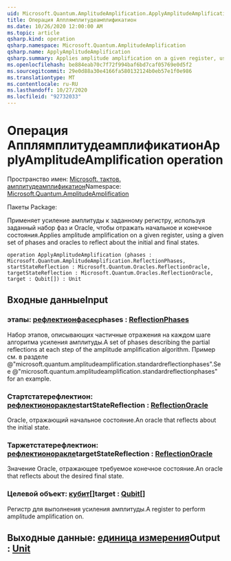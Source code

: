 ```yaml
---
uid: Microsoft.Quantum.AmplitudeAmplification.ApplyAmplitudeAmplification
title: Операция Апплямплитудеамплификатион
ms.date: 10/26/2020 12:00:00 AM
ms.topic: article
qsharp.kind: operation
qsharp.namespace: Microsoft.Quantum.AmplitudeAmplification
qsharp.name: ApplyAmplitudeAmplification
qsharp.summary: Applies amplitude amplification on a given register, using a given set of phases and oracles to reflect about the initial and final states.
ms.openlocfilehash: be884eab70c7f72f994baf6bd7caf05769e0d5f2
ms.sourcegitcommit: 29e0d88a30e4166fa580132124b0eb57e1f0e986
ms.translationtype: MT
ms.contentlocale: ru-RU
ms.lasthandoff: 10/27/2020
ms.locfileid: "92732033"
---
```

# <a name="applyamplitudeamplification-operation"></a><span data-ttu-id="6be9c-102">Операция Апплямплитудеамплификатион</span><span class="sxs-lookup"><span data-stu-id="6be9c-102">ApplyAmplitudeAmplification operation</span></span>

<span data-ttu-id="6be9c-103">Пространство имен: [Microsoft. тактов. амплитудеамплификатион](xref:Microsoft.Quantum.AmplitudeAmplification)</span><span class="sxs-lookup"><span data-stu-id="6be9c-103">Namespace: [Microsoft.Quantum.AmplitudeAmplification](xref:Microsoft.Quantum.AmplitudeAmplification)</span></span>

<span data-ttu-id="6be9c-104">Пакеты [](https://nuget.org/packages/)</span><span class="sxs-lookup"><span data-stu-id="6be9c-104">Package: [](https://nuget.org/packages/)</span></span>


<span data-ttu-id="6be9c-105">Применяет усиление амплитуды к заданному регистру, используя заданный набор фаз и Oracle, чтобы отражать начальное и конечное состояния.</span><span class="sxs-lookup"><span data-stu-id="6be9c-105">Applies amplitude amplification on a given register, using a given set of phases and oracles to reflect about the initial and final states.</span></span>

```qsharp
operation ApplyAmplitudeAmplification (phases : Microsoft.Quantum.AmplitudeAmplification.ReflectionPhases, startStateReflection : Microsoft.Quantum.Oracles.ReflectionOracle, targetStateReflection : Microsoft.Quantum.Oracles.ReflectionOracle, target : Qubit[]) : Unit
```


## <a name="input"></a><span data-ttu-id="6be9c-106">Входные данные</span><span class="sxs-lookup"><span data-stu-id="6be9c-106">Input</span></span>

### <a name="phases--reflectionphases"></a><span data-ttu-id="6be9c-107">этапы: [рефлектионфасес](xref:Microsoft.Quantum.AmplitudeAmplification.ReflectionPhases)</span><span class="sxs-lookup"><span data-stu-id="6be9c-107">phases : [ReflectionPhases](xref:Microsoft.Quantum.AmplitudeAmplification.ReflectionPhases)</span></span>

<span data-ttu-id="6be9c-108">Набор этапов, описывающих частичные отражения на каждом шаге алгоритма усиления амплитуды.</span><span class="sxs-lookup"><span data-stu-id="6be9c-108">A set of phases describing the partial reflections at each step of the amplitude amplification algorithm.</span></span> <span data-ttu-id="6be9c-109">Пример см. в разделе @"microsoft.quantum.amplitudeamplification.standardreflectionphases".</span><span class="sxs-lookup"><span data-stu-id="6be9c-109">See @"microsoft.quantum.amplitudeamplification.standardreflectionphases" for an example.</span></span>


### <a name="startstatereflection--reflectionoracle"></a><span data-ttu-id="6be9c-110">Стартстатерефлектион: [рефлектионоракле](xref:Microsoft.Quantum.Oracles.ReflectionOracle)</span><span class="sxs-lookup"><span data-stu-id="6be9c-110">startStateReflection : [ReflectionOracle](xref:Microsoft.Quantum.Oracles.ReflectionOracle)</span></span>

<span data-ttu-id="6be9c-111">Oracle, отражающий начальное состояние.</span><span class="sxs-lookup"><span data-stu-id="6be9c-111">An oracle that reflects about the initial state.</span></span>


### <a name="targetstatereflection--reflectionoracle"></a><span data-ttu-id="6be9c-112">Таржетстатерефлектион: [рефлектионоракле](xref:Microsoft.Quantum.Oracles.ReflectionOracle)</span><span class="sxs-lookup"><span data-stu-id="6be9c-112">targetStateReflection : [ReflectionOracle](xref:Microsoft.Quantum.Oracles.ReflectionOracle)</span></span>

<span data-ttu-id="6be9c-113">Значение Oracle, отражающее требуемое конечное состояние.</span><span class="sxs-lookup"><span data-stu-id="6be9c-113">An oracle that reflects about the desired final state.</span></span>


### <a name="target--qubit"></a><span data-ttu-id="6be9c-114">Целевой объект: [кубит](xref:microsoft.quantum.lang-ref.qubit)[]</span><span class="sxs-lookup"><span data-stu-id="6be9c-114">target : [Qubit](xref:microsoft.quantum.lang-ref.qubit)[]</span></span>

<span data-ttu-id="6be9c-115">Регистр для выполнения усиления амплитуды.</span><span class="sxs-lookup"><span data-stu-id="6be9c-115">A register to perform amplitude amplification on.</span></span>



## <a name="output--unit"></a><span data-ttu-id="6be9c-116">Выходные данные: [единица измерения](xref:microsoft.quantum.lang-ref.unit)</span><span class="sxs-lookup"><span data-stu-id="6be9c-116">Output : [Unit](xref:microsoft.quantum.lang-ref.unit)</span></span>


